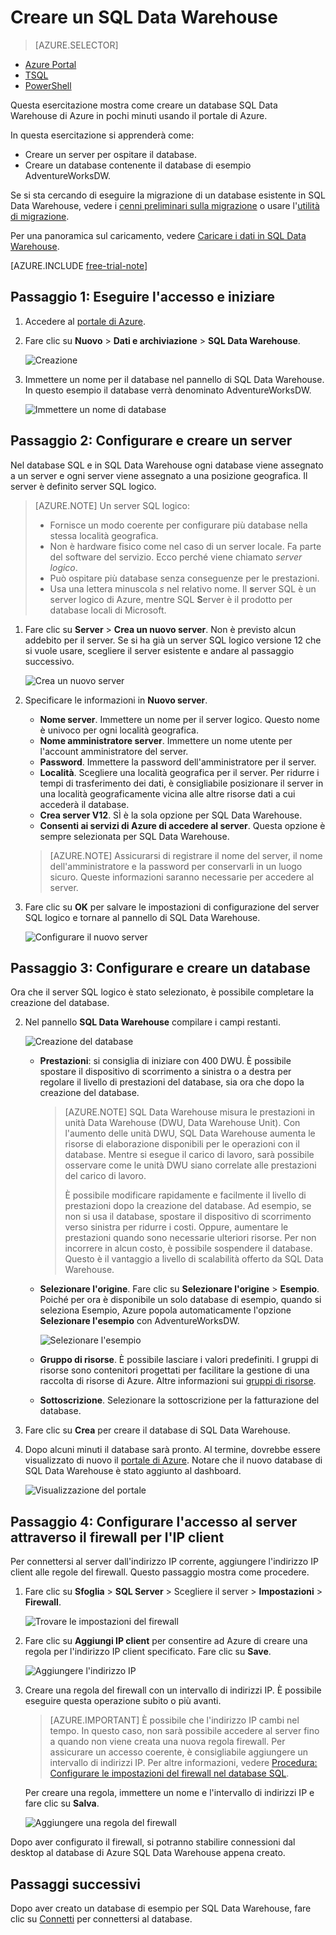 <properties
   pageTitle="Creare un database SQL Data Warehouse nel portale di Azure | Microsoft Azure"
   description="Informazioni su come creare un database SQL Data Warehouse nel portale di Azure"
   services="sql-data-warehouse"
   documentationCenter="NA"
   authors="barbkess"
   manager="jhubbard"
   editor=""
   tags="azure-sql-data-warehouse"/>

<tags
   ms.service="sql-data-warehouse"
   ms.devlang="NA"
   ms.topic="get-started-article"
   ms.tgt_pltfrm="NA"
   ms.workload="data-services"
   ms.date="02/01/2016"
   ms.author="lodipalm;barbkess;sonyama"/>

# Creare un SQL Data Warehouse

> [AZURE.SELECTOR]
- [Azure Portal](sql-data-warehouse-get-started-provision.md)
- [TSQL](sql-data-warehouse-get-started-create-database-tsql.md)
- [PowerShell](sql-data-warehouse-get-started-provision-powershell.md)

Questa esercitazione mostra come creare un database SQL Data Warehouse di Azure in pochi minuti usando il portale di Azure.

In questa esercitazione si apprenderà come:

- Creare un server per ospitare il database.
- Creare un database contenente il database di esempio AdventureWorksDW.

Se si sta cercando di eseguire la migrazione di un database esistente in SQL Data Warehouse, vedere i [cenni preliminari sulla migrazione](./sql-data-warehouse-overview-migrate.md) o usare l'[utilità di migrazione](./sql-data-warehouse-migrate-migration-utility.md).

Per una panoramica sul caricamento, vedere [Caricare i dati in SQL Data Warehouse](./sql-data-warehouse-overview-load.md).

[AZURE.INCLUDE [free-trial-note](../../includes/free-trial-note.md)]

## Passaggio 1: Eseguire l'accesso e iniziare

1. Accedere al [portale di Azure](https://portal.azure.com).

2. Fare clic su **Nuovo** > **Dati e archiviazione** > **SQL Data Warehouse**.

    ![Creazione](./media/sql-data-warehouse-get-started-provision/create-sample.gif)

1. Immettere un nome per il database nel pannello di SQL Data Warehouse. In questo esempio il database verrà denominato AdventureWorksDW.

    ![Immettere un nome di database](./media/sql-data-warehouse-get-started-provision/database-name.png)


## Passaggio 2: Configurare e creare un server

Nel database SQL e in SQL Data Warehouse ogni database viene assegnato a un server e ogni server viene assegnato a una posizione geografica. Il server è definito server SQL logico.

> [AZURE.NOTE] <a name="note"></a>Un server SQL logico:
  >
  > + Fornisce un modo coerente per configurare più database nella stessa località geografica.
  > + Non è hardware fisico come nel caso di un server locale. Fa parte del software del servizio. Ecco perché viene chiamato *server logico*.
  > + Può ospitare più database senza conseguenze per le prestazioni.
  > + Usa una lettera minuscola *s* nel relativo nome. Il **s**erver SQL è un server logico di Azure, mentre SQL **S**erver è il prodotto per database locali di Microsoft.

1. Fare clic su **Server** > **Crea un nuovo server**. Non è previsto alcun addebito per il server. Se si ha già un server SQL logico versione 12 che si vuole usare, scegliere il server esistente e andare al passaggio successivo. 

    ![Crea un nuovo server](./media/sql-data-warehouse-get-started-provision/create-server.png)

3. Specificare le informazioni in **Nuovo server**.
    
	- **Nome server**. Immettere un nome per il server logico. Questo nome è univoco per ogni località geografica.
	- **Nome amministratore server**. Immettere un nome utente per l'account amministratore del server.
	- **Password**. Immettere la password dell'amministratore per il server. 
	- **Località**. Scegliere una località geografica per il server. Per ridurre i tempi di trasferimento dei dati, è consigliabile posizionare il server in una località geograficamente vicina alle altre risorse dati a cui accederà il database.
	- **Crea server V12**. SÌ è la sola opzione per SQL Data Warehouse. 
	- **Consenti ai servizi di Azure di accedere al server**. Questa opzione è sempre selezionata per SQL Data Warehouse.

    >[AZURE.NOTE] Assicurarsi di registrare il nome del server, il nome dell'amministratore e la password per conservarli in un luogo sicuro. Queste informazioni saranno necessarie per accedere al server.

1. Fare clic su **OK** per salvare le impostazioni di configurazione del server SQL logico e tornare al pannello di SQL Data Warehouse.

    ![Configurare il nuovo server](./media/sql-data-warehouse-get-started-provision/configure-server.png)

## Passaggio 3: Configurare e creare un database

Ora che il server SQL logico è stato selezionato, è possibile completare la creazione del database.
 
2. Nel pannello **SQL Data Warehouse** compilare i campi restanti. 

    ![Creazione del database](./media/sql-data-warehouse-get-started-provision/create-database.png)
    
    - **Prestazioni**: si consiglia di iniziare con 400 DWU. È possibile spostare il dispositivo di scorrimento a sinistra o a destra per regolare il livello di prestazioni del database, sia ora che dopo la creazione del database. 

        > [AZURE.NOTE] SQL Data Warehouse misura le prestazioni in unità Data Warehouse (DWU, Data Warehouse Unit). Con l'aumento delle unità DWU, SQL Data Warehouse aumenta le risorse di elaborazione disponibili per le operazioni con il database. Mentre si esegue il carico di lavoro, sarà possibile osservare come le unità DWU siano correlate alle prestazioni del carico di lavoro.
        > 
        > È possibile modificare rapidamente e facilmente il livello di prestazioni dopo la creazione del database. Ad esempio, se non si usa il database, spostare il dispositivo di scorrimento verso sinistra per ridurre i costi. Oppure, aumentare le prestazioni quando sono necessarie ulteriori risorse. Per non incorrere in alcun costo, è possibile sospendere il database. Questo è il vantaggio a livello di scalabilità offerto da SQL Data Warehouse.

    - **Selezionare l'origine**. Fare clic su **Selezionare l'origine** > **Esempio**. Poiché per ora è disponibile un solo database di esempio, quando si seleziona Esempio, Azure popola automaticamente l'opzione **Selezionare l'esempio** con AdventureWorksDW.
  
        ![Selezionare l'esempio](./media/sql-data-warehouse-get-started-provision/select-source.png)

    - **Gruppo di risorse**. È possibile lasciare i valori predefiniti. I gruppi di risorse sono contenitori progettati per facilitare la gestione di una raccolta di risorse di Azure. Altre informazioni sui [gruppi di risorse](../azure-portal/resource-group-portal.md).
    
    - **Sottoscrizione**. Selezionare la sottoscrizione per la fatturazione del database.

1. Fare clic su **Crea** per creare il database di SQL Data Warehouse.

1. Dopo alcuni minuti il database sarà pronto. Al termine, dovrebbe essere visualizzato di nuovo il [portale di Azure](https://portal.azure.com). Notare che il nuovo database di SQL Data Warehouse è stato aggiunto al dashboard.

    ![Visualizzazione del portale](./media/sql-data-warehouse-get-started-provision/database-portal-view.png)


## Passaggio 4: Configurare l'accesso al server attraverso il firewall per l'IP client

Per connettersi al server dall'indirizzo IP corrente, aggiungere l'indirizzo IP client alle regole del firewall. Questo passaggio mostra come procedere.

1. Fare clic su **Sfoglia** > **SQL Server** > Scegliere il server > **Impostazioni** > **Firewall**.

    ![Trovare le impostazioni del firewall](./media/sql-data-warehouse-get-started-provision/find-firewall-settings.png)

4. Fare clic su **Aggiungi IP client** per consentire ad Azure di creare una regola per l'indirizzo IP client specificato. Fare clic su **Save**.

	![Aggiungere l'indirizzo IP](./media/sql-data-warehouse-get-started-provision/add-client-ip.png)

1. Creare una regola del firewall con un intervallo di indirizzi IP. È possibile eseguire questa operazione subito o più avanti.

	>[AZURE.IMPORTANT] È possibile che l'indirizzo IP cambi nel tempo. In questo caso, non sarà possibile accedere al server fino a quando non viene creata una nuova regola firewall. Per assicurare un accesso coerente, è consigliabile aggiungere un intervallo di indirizzi IP. Per altre informazioni, vedere [Procedura: Configurare le impostazioni del firewall nel database SQL](../sql-database/sql-database-configure-firewall-settings.md).

    Per creare una regola, immettere un nome e l'intervallo di indirizzi IP e fare clic su **Salva**.

    ![Aggiungere una regola del firewall](./media/sql-data-warehouse-get-started-provision/add-rule.png)

Dopo aver configurato il firewall, si potranno stabilire connessioni dal desktop al database di Azure SQL Data Warehouse appena creato.

## Passaggi successivi

Dopo aver creato un database di esempio per SQL Data Warehouse, fare clic su [Connetti](./sql-data-warehouse-get-started-connect.md) per connettersi al database.

<!-----HONumber=AcomDC_0204_2016-->